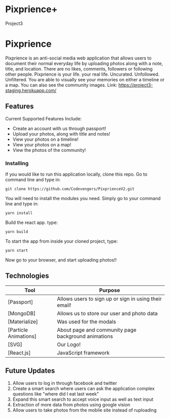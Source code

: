 # Pixprience+
Project3

# Pixprience
Pixprience is an anti-social media web application that allows users to document their normal everyday life by uploading photos along with a note, title, and location. There are no likes, comments, followers or following other people. Pixprience is your life. your real life. Uncurated. Unfollowed. Unfiltered. You are able to visually see your memories on either a timeline or a map. You can also see the community images.
Link: https://project3-staging.herokuapp.com/

## Features

Current Supported Features Include:
* Create an account with us through passport!
* Upload your photos, along with title and notes!
* View your photos on a timeline!
* View your photos on a map!
* View the photos of the community!

### Installing

If you would like to run this application locally, clone this repo. Go to command line and type in:
```
git clone https://github.com/Codevengers/PixprienceV2.git
```
You will need to install the modules you need. Simply go to your command line and type in: 
```
yarn install
```
Build the react app. type:
```
yarn build
```
To start the app from inside your cloned project, type:
```
yarn start
```
Now go to your browser, and start uploading photos!! 

## Technologies

| Tool   | Purpose|
| ------------- | ------------- |
| [Passport] |Allows users to sign up or sign in using their email! |
| [MongoDB] | Allows us to store our user and photo data |
| [Materialize]| Was used for the modals |
| [Particle Animations] | About page and community page background animations |
| [SVG] | Our Logo! |
| [React.js] | JavaScript framework| 


## Future Updates

1. Allow users to log in through facebook and twitter
2. Create a smart search where users can ask the application complex questions like "where did I eat last week"
3. Expand this smart search to accept voice input as well as text input
4. Extraction of more data from photos using google vision 
5. Allow users to take photos from the mobile site instead of ruploading
